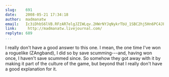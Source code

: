 ```yaml
---
slug:    691
date:    2008-05-21 17:34:18
author:  madmanatw
email:   Ic3iDhbS6lVB.RFzAR7elgJZIWLqv.2HWrNYJqNykrTbU_1SBC2hj5Hn6PC4JFrw==
link:     http://madmanatw.livejournal.com/
replyto: 689
...
```


I really don't have a good answer to this one. I mean, the one time
I've won a roguelike (ZAngband), I did so by save scumming---and,
having won once, I haven't save scummed since. So somehow they got
away with it by making it part of the culture of the game, but beyond
that I really don't have a good explanation for it.
